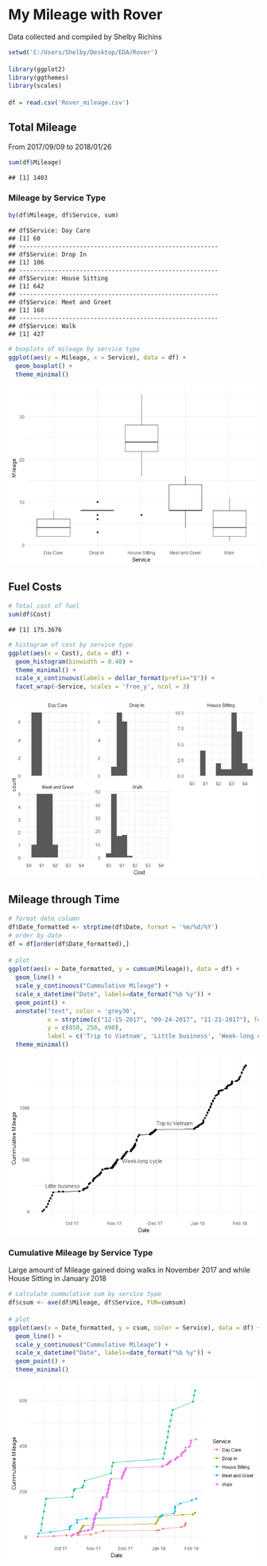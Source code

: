 My Mileage with Rover
================

Data collected and compiled by Shelby Richins

``` r
setwd('C:/Users/Shelby/Desktop/EDA/Rover')

library(ggplot2)
library(ggthemes)
library(scales)

df = read.csv('Rover_mileage.csv')
```

Total Mileage
-------------

From 2017/09/09 to 2018/01/26

``` r
sum(df$Mileage)
```

    ## [1] 1403

### Mileage by Service Type

``` r
by(df$Mileage, df$Service, sum)
```

    ## df$Service: Day Care
    ## [1] 60
    ## -------------------------------------------------------- 
    ## df$Service: Drop In 
    ## [1] 106
    ## -------------------------------------------------------- 
    ## df$Service: House Sitting
    ## [1] 642
    ## -------------------------------------------------------- 
    ## df$Service: Meet and Greet
    ## [1] 168
    ## -------------------------------------------------------- 
    ## df$Service: Walk
    ## [1] 427

``` r
# boxplots of mileage by service type
ggplot(aes(y = Mileage, x = Service), data = df) +
  geom_boxplot() +
  theme_minimal()
```

![](Mileage_with_Rover_files/figure-markdown_github/unnamed-chunk-3-1.png)

Fuel Costs
----------

``` r
# Total cost of fuel
sum(df$Cost)
```

    ## [1] 175.3676

``` r
# histogram of cost by service type
ggplot(aes(x = Cost), data = df) +
  geom_histogram(binwidth = 0.40) +
  theme_minimal() +
  scale_x_continuous(labels = dollar_format(prefix="$")) +
  facet_wrap(~Service, scales = 'free_y', ncol = 3)
```

![](Mileage_with_Rover_files/figure-markdown_github/unnamed-chunk-4-1.png)

Mileage through Time
--------------------

``` r
# format date column
df$Date_formatted <- strptime(df$Date, format = '%m/%d/%Y')
# order by date
df = df[order(df$Date_formatted),]

# plot
ggplot(aes(x = Date_formatted, y = cumsum(Mileage)), data = df) +
  geom_line() +
  scale_y_continuous("Cummulative Mileage") +
  scale_x_datetime("Date", labels=date_format("%b %y")) +
  geom_point() +
  annotate("text", color = 'grey30',
           x = strptime(c("12-15-2017", "09-24-2017", "11-21-2017"), format = '%m-%d-%Y'), 
           y = c(850, 250, 490), 
           label = c('Trip to Vietnam', 'Little business', 'Week-long cycle')) +
  theme_minimal()
```

![](Mileage_with_Rover_files/figure-markdown_github/unnamed-chunk-5-1.png)

### Cumulative Mileage by Service Type

Large amount of Mileage gained doing walks in November 2017 and while House Sitting in January 2018

``` r
# calculate cummulative sum by service type
df$csum <- ave(df$Mileage, df$Service, FUN=cumsum)

# plot
ggplot(aes(x = Date_formatted, y = csum, color = Service), data = df) +
  geom_line() +
  scale_y_continuous("Cummulative Mileage") +
  scale_x_datetime("Date", labels=date_format("%b %y")) +
  geom_point() +
  theme_minimal() 
```

![](Mileage_with_Rover_files/figure-markdown_github/unnamed-chunk-6-1.png)
